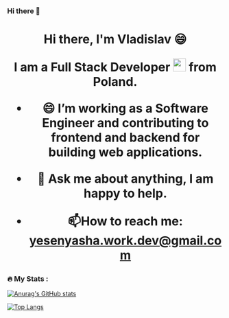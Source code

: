 ### Hi there 👋

<!--
**VladislavGazuk/VladislavGazuk** is a ✨ _special_ ✨ repository because its `README.md` (this file) appears on your GitHub profile.

Here are some ideas to get you started:

- 🔭 I’m currently working on ...
- 🌱 I’m currently learning ...
- 👯 I’m looking to collaborate on ...
- 🤔 I’m looking for help with ...
- 💬 Ask me about ...
- 📫 How to reach me: ...
- 😄 Pronouns: ...
- ⚡ Fun fact: ...
-->
<h1 align="center">Hi there, I'm Vladislav 😄
  
 I am a Full Stack Developer <img src="https://media.giphy.com/media/WUlplcMpOCEmTGBtBW/giphy.gif" width="30"> from Poland.  
 - 😄 I’m working as a Software Engineer and contributing to frontend and backend for building web applications.

- 💬 Ask me about anything, I am happy to help.

- :mailbox:How to reach me: yesenyasha.work.dev@gmail.com

   
   
### :fire: My Stats :

[![Anurag's GitHub stats](https://github-readme-stats.vercel.app/api?username=HannaPleshko)](https://github.com/anuraghazra/github-readme-stats)


[![Top Langs](https://github-readme-stats.vercel.app/api/top-langs/?username=HannaPleshko&layout=compact)](https://github.com/anuraghazra/github-readme-stats)
